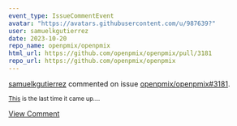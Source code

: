 ```yaml
---
event_type: IssueCommentEvent
avatar: "https://avatars.githubusercontent.com/u/987639?"
user: samuelkgutierrez
date: 2023-10-20
repo_name: openpmix/openpmix
html_url: https://github.com/openpmix/openpmix/pull/3181
repo_url: https://github.com/openpmix/openpmix
---
```


<a href='https://github.com/samuelkgutierrez' target='_blank'>samuelkgutierrez</a> commented on issue <a href='https://github.com/openpmix/openpmix/pull/3181' target='_blank'>openpmix/openpmix#3181</a>.

<small>[This](https://github.com/openpmix/openpmix/pull/3137#issuecomment-1692512786) is the last time it came up....</small>

<a href='https://github.com/openpmix/openpmix/pull/3181' target='_blank'>View Comment</a>